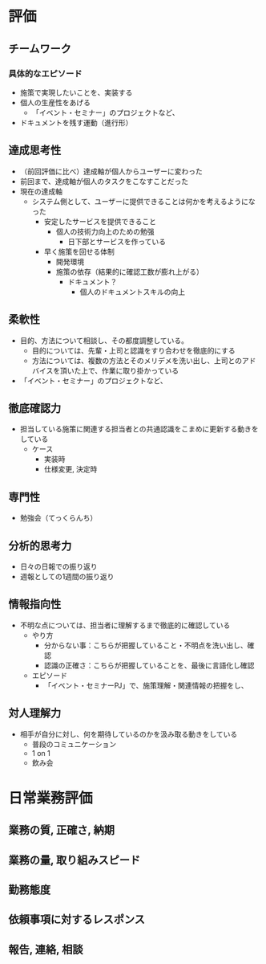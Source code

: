 # 評価
## チームワーク
### 具体的なエピソード
- 施策で実現したいことを、実装する
- 個人の生産性をあげる
	- 「イベント・セミナー」のプロジェクトなど、
- ドキュメントを残す運動（進行形）



## 達成思考性
- （前回評価に比べ）達成軸が個人からユーザーに変わった
- 前回まで、達成軸が個人のタスクをこなすことだった
- 現在の達成軸
	- システム側として、ユーザーに提供できることは何かを考えるようになった
		- 安定したサービスを提供できること
			- 個人の技術力向上のための勉强
				- 日下部とサービスを作っている
		- 早く施策を回せる体制
			- 開発環境
			- 施策の依存（結果的に確認工数が膨れ上がる）
				- ドキュメント？
					- 個人のドキュメントスキルの向上


## 柔軟性
- 目的、方法について相談し、その都度調整している。
  - 目的については、先輩・上司と認識をすり合わせを徹底的にする
  - 方法については、複数の方法とそのメリデメを洗い出し、上司とのアドバイスを頂いた上で、作業に取り掛かっている
- 「イベント・セミナー」のプロジェクトなど、



## 徹底確認力
- 担当している施策に関連する担当者との共通認識をこまめに更新する動きをしている
  - ケース
    - 実装時
    - 仕様変更, 決定時


## 専門性
- 勉強会（てっくらんち）


## 分析的思考力
- 日々の日報での振り返り
- 週報としての1週間の振り返り


## 情報指向性
- 不明な点については、担当者に理解するまで徹底的に確認している
  - やり方
    - 分からない事：こちらが把握していること・不明点を洗い出し、確認
    - 認識の正確さ：こちらが把握していることを、最後に言語化し確認
  - エピソード
    - 「イベント・セミナーPJ」で、施策理解・関連情報の把握をし、

## 対人理解力
- 相手が自分に対し、何を期待しているのかを汲み取る動きをしている
  - 普段のコミュニケーション
  - 1 on 1
  - 飲み会


# 日常業務評価
## 業務の質, 正確さ, 納期

## 業務の量, 取り組みスピード

## 勤務態度

## 依頼事項に対するレスポンス

## 報告, 連絡, 相談